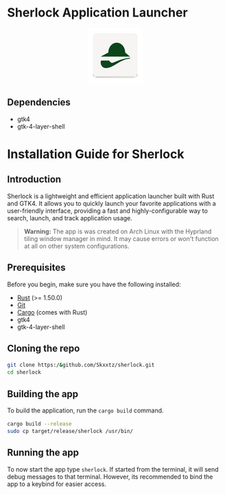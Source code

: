 # Sherlock Application Launcher
<div align="center" style="text-align:center">
  <picture>
    <source media="(prefers-color-scheme: dark)" srcset="images/logo-dark.svg">
    <source media="(prefers-color-scheme: light)" srcset="images/logo-light.svg">
    <img alt="sherlock logo" height="128" src="images/logo-light.svg">
  </picture>
</div>


## Dependencies
- gtk4
- gtk-4-layer-shell

# Installation Guide for Sherlock

## Introduction
Sherlock is a lightweight and efficient application launcher built with Rust and GTK4. It allows you to quickly launch your favorite applications with a user-friendly interface, providing a fast and highly-configurable way to search, launch, and track application usage.

> **Warning:** The app is was created on Arch Linux with the Hyprland tiling window manager in mind. It may cause errors or won't function at all on other system configurations.

## Prerequisites
Before you begin, make sure you have the following installed:
- [Rust](https://www.rust-lang.org/) (>= 1.50.0)
- [Git](https://git-scm.com/)
- [Cargo](https://doc.rust-lang.org/cargo/) (comes with Rust)
- gtk4
- gtk-4-layer-shell

## Cloning the repo
```bash 
git clone https:/&github.com/Skxxtz/sherlock.git
cd sherlock
```

## Building the app
To build the application, run the `cargo build` command.
```bash 
cargo build --release
sudo cp target/release/sherlock /usr/bin/
```

## Running the app
To now start the app type `sherlock`. If started from the terminal, it will send debug messages to that terminal. However, its recommended to bind the app to a keybind for easier access.

